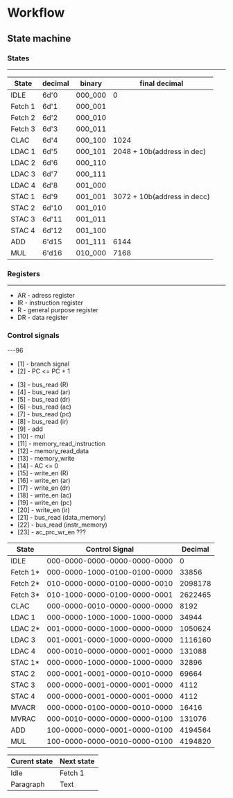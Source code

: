 
# Workflow

## State machine
<!-- 
* The state machine will be in the idle state till the **start logic is high**
* On start logic <= 1 (high) state machine will go to the next state ***fetch 1*** 
* The state machine will come to idle state when the conditions are met
*  -->

### States 
---

|State      | decimal   | binary    |   final decimal             |   
|-----------|-----------|-----------|-------                      |
|IDLE       |6d'0       |000_000    | 0                            |
|Fetch 1    |6d'1       |000_001    |                             |
|Fetch 2    |6d'2       |000_010    |                             |
|Fetch 3    |6d'3       |000_011    |                             |
|CLAC       |6d'4       |000_100    | 1024                        |
|LDAC  1    |6d'5       |000_101    | 2048 + 10b(address in dec)  |
|LDAC  2    |6d'6       |000_110    |                             |
|LDAC  3    |6d'7       |000_111    |                             |
|LDAC  4    |6d'8       |001_000    |                             |
|STAC  1    |6d'9       |001_001    | 3072 + 10b(address in decc) |
|STAC  2    |6d'10      |001_010    |                             |
|STAC  3    |6d'11      |001_011    |                             |
|STAC  4    |6d'12      |001_100    |                             |
|ADD        |6'd15      |001_111    | 6144                        |
|MUL        |6'd16      |010_000    | 7168                        |
### Registers
---
* AR - adress register
* IR - instruction register
* R  - general purpose register
* DR - data register 


### Control signals
---96
* [1]  - branch signal 
* [2]  - PC <= PC + 1
<!-- !for bus read -->
* [3]  - bus_read (R)
* [4]  - bus_read (ar)  <!--??hardwired -->
* [5]  - bus_read (dr)
* [6]  - bus_read (ac)
* [7]  - bus_read (pc)
* [8]  - bus_read (ir)  <!-- ??hardwired -->
* [9] -  add
* [10] - mul
* [11] - memory_read_instruction    <!-- connect to bus -->
* [12] - memory_read_data           <!-- connect to bus -->
* [13] - memory_write
* [14] - AC <= 0
  <!-- !for bus write -->      
* [15] - write_en (R)
* [16] - write_en (ar)
* [17] - write_en (dr)
* [18] - write_en (ac)
* [19] - write_en (pc)
* [20] - write_en (ir)
* [21] - bus_read (data_memory)
* [22] - bus_read (instr_memory)
* [23] - ac_prc_wr_en ???

|State      |Control Signal              |Decimal |
|---        |---                         |---     |
|IDLE       |000-0000-0000-0000-0000-0000|0       |     
|Fetch 1*   |000-0000-1000-0100-0100-0000|33856   |     
|Fetch 2*   |010-0000-0000-0100-0000-0010|2098178 |     
|Fetch 3*   |010-1000-0000-0100-0000-0001|2622465 |     
|CLAC       |000-0000-0010-0000-0000-0000|8192    |     
|LDAC  1    |000-0000-1000-1000-1000-0000|34944   |     
|LDAC  2*   |001-0000-0000-1000-0000-0000|1050624 |
|LDAC  3    |001-0001-0000-1000-0000-0000|1116160 |
|LDAC  4    |000-0010-0000-0000-0001-0000|131088  |     
|STAC  1*   |000-0000-1000-0000-1000-0000|32896   |     
|STAC  2    |000-0001-0001-0000-0010-0000|69664   |     
|STAC  3    |000-0000-0001-0000-0001-0000|4112    |     
|STAC  4    |000-0000-0001-0000-0001-0000|4112    |     
|MVACR      |000-0000-0100-0000-0010-0000|16416   |     
|MVRAC      |000-0010-0000-0000-0000-0100|131076  |     
|ADD        |100-0000-0000-0001-0000-0100|4194564 |     
|MUL        |100-0000-0000-0010-0000-0100|4194820 |     


|Curent state        | Next state  | 
| -----------        | ----------- |
| Idle               | Fetch 1     |
| Paragraph          | Text        | -->